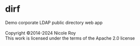 # dirf
Demo corporate LDAP public directory web app
<br /> 
<br />
Copyright ©2014-2024 Nicole Roy<br />
This work is licensed under the terms of the Apache 2.0 license
